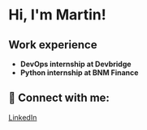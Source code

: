 <h1>Hi, I'm Martin!

<h2>Work experience</h2>

- <b>DevOps internship at Devbridge</b>
- <b>Python internship at BNM Finance</b>
 


<h2> 🤳 Connect with me:</h2>

<a href="https://www.linkedin.com/in/paukstelis/">LinkedIn</a>
